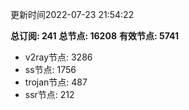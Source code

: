 更新时间2022-07-23 21:54:22

**总订阅: 241**
**总节点: 16208**
**有效节点: 5741**
- v2ray节点: 3286
- ss节点: 1756
- trojan节点: 487
- ssr节点: 212
